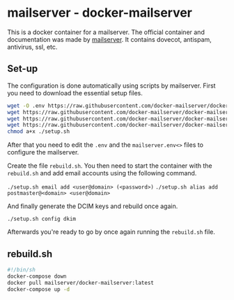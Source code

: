 # mailserver - docker-mailserver

This is a docker container for a mailserver.
The official container and documentation was made by [mailserver](https://hub.docker.com/r/mailserver/docker-mailserver).
It contains dovecot, antispam, antivirus, ssl, etc.

## Set-up

The configuration is done automatically using scripts by mailserver.
First you need to download the essential setup files.

```sh
wget -O .env https://raw.githubusercontent.com/docker-mailserver/docker-mailserver/master/compose.env
wget https://raw.githubusercontent.com/docker-mailserver/docker-mailserver/master/docker-compose.yml
wget https://raw.githubusercontent.com/docker-mailserver/docker-mailserver/master/mailserver.env
wget https://raw.githubusercontent.com/docker-mailserver/docker-mailserver/v9.0.1/setup.sh
chmod a+x ./setup.sh
```

After that you need to edit the `.env` and the `mailserver.env<>` files to
configure the mailserver.

Create the file `rebuild.sh`.
You then need to start the container with the `rebuild.sh` and add email
accounts using the following command.

`./setup.sh email add <user@domain> (<password>)`
`./setup.sh alias add postmaster@<domain> <user@domain>`

And finally generate the DCIM keys and rebuild once again.

`./setup.sh config dkim`

Afterwards you're ready to go by once again running the `rebuild.sh` file.

## rebuild.sh

```sh
#!/bin/sh
docker-compose down
docker pull mailserver/docker-mailserver:latest
docker-compose up -d
```
